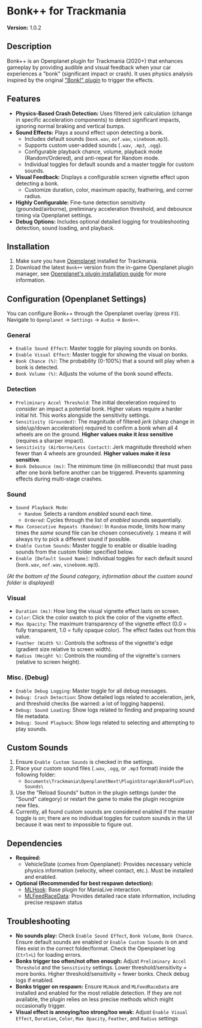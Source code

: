 # Bonk++ for Trackmania
**Version:** 1.0.2

## Description

Bonk++ is an Openplanet plugin for Trackmania (2020+) that enhances gameplay by providing audible and visual feedback when your car experiences a "bonk" (significant impact or crash). 
It uses physics analysis inspired by the original ["Bonk!" plugin](https://github.com/MisfitMaid/tm-bonk) to trigger the effects.

## Features

*   **Physics-Based Crash Detection:** Uses filtered jerk calculation (change in specific acceleration components) to detect significant impacts, ignoring normal braking and vertical bumps.
*   **Sound Effects:** Plays a sound effect upon detecting a bonk.
    *   Includes default sounds (`bonk.wav`, `oof.wav`, `vineboom.mp3`).
    *   Supports custom user-added sounds (`.wav`, `.mp3`, `.ogg`).
    *   Configurable playback chance, volume, playback mode (Random/Ordered), and anti-repeat for Random mode.
    *   Individual toggles for default sounds and a master toggle for custom sounds.
*   **Visual Feedback:** Displays a configurable screen vignette effect upon detecting a bonk.
    *   Customize duration, color, maximum opacity, feathering, and corner radius.
*   **Highly Configurable:** Fine-tune detection sensitivity (grounded/airborne), preliminary acceleration threshold, and debounce timing via Openplanet settings.
*   **Debug Options:** Includes optional detailed logging for troubleshooting detection, sound loading, and playback.

## Installation

1.  Make sure you have [Openplanet](https://openplanet.dev/) installed for Trackmania.
2.  Download the latest `Bonk++` version from the in-game Openplanet plugin manager, see [Openplanet's plugin installation guide](https://openplanet.dev/docs/tutorials/installing-plugins) for more information. 

## Configuration (Openplanet Settings)

You can configure Bonk++ through the Openplanet overlay (press `F3`).  
Navigate to `Openplanet` -> `Settings` -> `Audio` -> `Bonk++`.

### General
*   `Enable Sound Effect`: Master toggle for playing sounds on bonks.
*   `Enable Visual Effect`: Master toggle for showing the visual on bonks.
*   `Bonk Chance (%)`: The probability (0-100%) that a sound will play when a bonk is detected.
*   `Bonk Volume (%)`: Adjusts the volume of the bonk sound effects.

### Detection
*   `Preliminary Accel Threshold`: The initial deceleration required to *consider* an impact a potential bonk. Higher values require a harder initial hit. This works alongside the sensitivity settings.
*   `Sensitivity (Grounded)`: The magnitude of filtered *jerk* (sharp change in side/up/down acceleration) required to confirm a bonk when all 4 wheels are on the ground. **Higher values make it *less* sensitive** (requires a sharper impact).
*   `Sensitivity (Airborne/Less Contact)`: Jerk magnitude threshold when fewer than 4 wheels are grounded. **Higher values make it *less* sensitive**.
*   `Bonk Debounce (ms)`: The minimum time (in milliseconds) that must pass after one bonk before another can be triggered. Prevents spamming effects during multi-stage crashes.

### Sound
*   `Sound Playback Mode`:
    *   `Random`: Selects a random *enabled* sound each time.
    *   `Ordered`: Cycles through the list of *enabled* sounds sequentially.
*   `Max Consecutive Repeats (Random)`: In `Random` mode, limits how many times the *same* sound file can be chosen consecutively. `1` means it will always try to pick a different sound if possible.
*   `Enable Custom Sounds`: Master toggle to enable or disable loading sounds from the custom folder specified below.
*   `Enable [Default Sound Name]`: Individual toggles for each default sound (`bonk.wav`, `oof.wav`, `vineboom.mp3`).

*(At the bottom of the Sound category, information about the custom sound folder is displayed)*

### Visual
*   `Duration (ms)`: How long the visual vignette effect lasts on screen.
*   `Color`: Click the color swatch to pick the color of the vignette effect.
*   `Max Opacity`: The maximum transparency of the vignette effect (0.0 = fully transparent, 1.0 = fully opaque color). The effect fades out from this value.
*   `Feather (Width %)`: Controls the softness of the vignette's edge (gradient size relative to screen width).
*   `Radius (Height %)`: Controls the rounding of the vignette's corners (relative to screen height). 

### Misc. (Debug)
*   `Enable Debug Logging`: Master toggle for all debug messages.
*   `Debug: Crash Detection`: Show detailed logs related to acceleration, jerk, and threshold checks (be warned: a lot of logging happens).
*   `Debug: Sound Loading`: Show logs related to finding and preparing sound file metadata.
*   `Debug: Sound Playback`: Show logs related to selecting and attempting to play sounds.

## Custom Sounds

1.  Ensure `Enable Custom Sounds` is checked in the settings.
2.  Place your custom sound files (`.wav`, `.ogg`, or `.mp3` format) inside the following folder:
    *   `Documents\Trackmania\OpenplanetNext\PluginStorage\BonkPlusPlus\Sounds\`
3.  Use the "Reload Sounds" button in the plugin settings (under the "Sound" category) or restart the game to make the plugin recognize new files.
4.  Currently, all found custom sounds are considered enabled if the master toggle is on; there are no individual toggles for custom sounds in the UI because it was next to impossible to figure out.

## Dependencies

*   **Required:**
    *   VehicleState (comes from Openplanet): Provides necessary vehicle physics information (velocity, wheel contact, etc.). Must be installed and enabled.
*   **Optional (Recommended for best respawn detection):**
    *   [MLHook](https://openplanet.dev/plugin/mlhook): Base plugin for ManiaLive interaction.
    *   [MLFeedRaceData](https://openplanet.dev/plugin/mlfeedracedata): Provides detailed race state information, including precise respawn status

## Troubleshooting

*   **No sounds play:** Check `Enable Sound Effect`, `Bonk Volume`, `Bonk Chance`. Ensure default sounds are enabled or `Enable Custom Sounds` is on and files exist in the correct folder/format. Check the Openplanet log (`Ctrl+L`) for loading errors.
*   **Bonks trigger too often/not often enough:** Adjust `Preliminary Accel Threshold` and the `Sensitivity` settings. Lower threshold/sensitivity = more bonks. Higher threshold/sensitivity = fewer bonks. Check debug logs if enabled.
*   **Bonks trigger on respawn:** Ensure `MLHook` and `MLFeedRaceData` are installed and enabled for the most reliable detection. If they are not available, the plugin relies on less precise methods which might occasionally trigger.
*   **Visual effect is annoying/too strong/too weak:** Adjust `Enable Visual Effect`, `Duration`, `Color`, `Max Opacity`, `Feather`, and `Radius` settings
